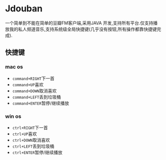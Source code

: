 # Jdouban

一个简单到不能在简单的豆瓣FM客户端,采用JAVA 开发,支持所有平台.仅支持播放我的私人频道音乐,支持系统级全局快捷键(几乎没有按钮,所有操作都靠快捷键完成).

## 快捷键

### mac os

- `command+RIGHT`下一首
- `command+UP`喜欢
- `command+DOWN`取消喜欢
- `command+LEFT`丢到垃圾桶
- `command+ENTER`暂停/继续播放

### win os

- `ctrl+RIGHT`下一首
- `ctrl+UP`喜欢
- `ctrl+DOWN`取消喜欢
- `ctrl+LEFT`丢到垃圾桶
- `ctrl+ENTER`暂停/继续播放
